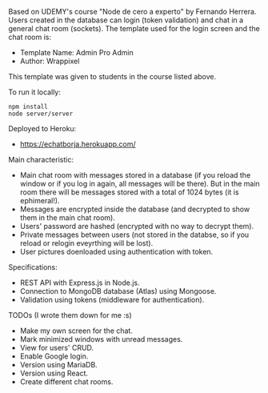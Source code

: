 Based on UDEMY's course "Node de cero a experto" by Fernando Herrera. Users created in the database can login (token validation) and chat in a general chat room (sockets). The template used for the login screen and the chat room is:

- Template Name: Admin Pro Admin
- Author: Wrappixel

This template was given to students in the course listed above.

To run it locally:

```
npm install
node server/server
```

Deployed to Heroku:

- https://echatborja.herokuapp.com/

Main characteristic:

- Main chat room with messages stored in a database (if you reload the window or if you log in again, all messages will be there). But in the main room there will be messages stored with a total of 1024 bytes (it is ephimeral!).
- Messages are encrypted inside the database (and decrypted to show them in the main chat room).
- Users' password are hashed (encrypted with no way to decrypt them).
- Private messages between users (not stored in the databse, so if you reload or relogin eveyrthing will be lost).
- User pictures doenloaded using authentication with token.

Specifications:

- REST API with Express.js in Node.js.
- Connection to MongoDB database (Atlas) using Mongoose.
- Validation using tokens (middleware for authentication).

TODOs (I wrote them down for me :s)

- Make my own screen for the chat.
- Mark minimized windows with unread messages.
- View for users' CRUD.
- Enable Google login.
- Version using MariaDB.
- Version using React.
- Create different chat rooms.
